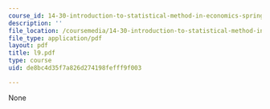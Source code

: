 ```yaml
---
course_id: 14-30-introduction-to-statistical-method-in-economics-spring-2006
description: ''
file_location: /coursemedia/14-30-introduction-to-statistical-method-in-economics-spring-2006/de8bc4d35f7a826d274198fefff9f003_l9.pdf
file_type: application/pdf
layout: pdf
title: l9.pdf
type: course
uid: de8bc4d35f7a826d274198fefff9f003

---
```

None
